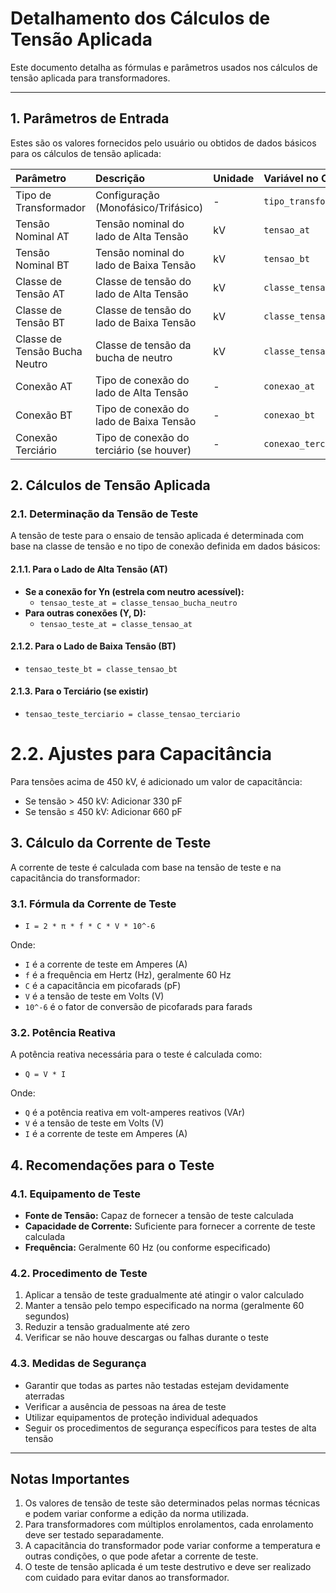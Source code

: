 # Detalhamento dos Cálculos de Tensão Aplicada

Este documento detalha as fórmulas e parâmetros usados nos cálculos de tensão aplicada para transformadores.

---

## 1. Parâmetros de Entrada

Estes são os valores fornecidos pelo usuário ou obtidos de dados básicos para os cálculos de tensão aplicada:

| Parâmetro                     | Descrição                              | Unidade | Variável no Código                   |
| :---------------------------- | :------------------------------------- | :------ | :--------------------------------- |
| Tipo de Transformador         | Configuração (Monofásico/Trifásico)    | -       | `tipo_transformador`               |
| Tensão Nominal AT             | Tensão nominal do lado de Alta Tensão  | kV      | `tensao_at`                        |
| Tensão Nominal BT             | Tensão nominal do lado de Baixa Tensão | kV      | `tensao_bt`                        |
| Classe de Tensão AT           | Classe de tensão do lado de Alta Tensão| kV      | `classe_tensao_at`                 |
| Classe de Tensão BT           | Classe de tensão do lado de Baixa Tensão| kV     | `classe_tensao_bt`                 |
| Classe de Tensão Bucha Neutro | Classe de tensão da bucha de neutro    | kV      | `classe_tensao_bucha_neutro`       |
| Conexão AT                    | Tipo de conexão do lado de Alta Tensão | -       | `conexao_at`                       |
| Conexão BT                    | Tipo de conexão do lado de Baixa Tensão| -       | `conexao_bt`                       |
| Conexão Terciário             | Tipo de conexão do terciário (se houver)| -      | `conexao_terciario`                |

## 2. Cálculos de Tensão Aplicada

### 2.1. Determinação da Tensão de Teste

A tensão de teste para o ensaio de tensão aplicada é determinada com base na classe de tensão e no tipo de conexão definida em dados básicos:

#### 2.1.1. Para o Lado de Alta Tensão (AT)

* **Se a conexão for Yn (estrela com neutro acessível):**
  * `tensao_teste_at = classe_tensao_bucha_neutro`
* **Para outras conexões (Y, D):**
  * `tensao_teste_at = classe_tensao_at`

#### 2.1.2. Para o Lado de Baixa Tensão (BT)

* `tensao_teste_bt = classe_tensao_bt`

#### 2.1.3. Para o Terciário (se existir)

* `tensao_teste_terciario = classe_tensao_terciario`

# 2.2. Ajustes para Capacitância

Para tensões acima de 450 kV, é adicionado um valor de capacitância:
* Se tensão > 450 kV: Adicionar 330 pF
* Se tensão ≤ 450 kV: Adicionar 660 pF

## 3. Cálculo da Corrente de Teste

A corrente de teste é calculada com base na tensão de teste e na capacitância do transformador:

### 3.1. Fórmula da Corrente de Teste

* `I = 2 * π * f * C * V * 10^-6`

Onde:
* `I` é a corrente de teste em Amperes (A)
* `f` é a frequência em Hertz (Hz), geralmente 60 Hz
* `C` é a capacitância em picofarads (pF)
* `V` é a tensão de teste em Volts (V)
* `10^-6` é o fator de conversão de picofarads para farads

### 3.2. Potência Reativa

A potência reativa necessária para o teste é calculada como:

* `Q = V * I`

Onde:
* `Q` é a potência reativa em volt-amperes reativos (VAr)
* `V` é a tensão de teste em Volts (V)
* `I` é a corrente de teste em Amperes (A)

## 4. Recomendações para o Teste

### 4.1. Equipamento de Teste

* **Fonte de Tensão:** Capaz de fornecer a tensão de teste calculada
* **Capacidade de Corrente:** Suficiente para fornecer a corrente de teste calculada
* **Frequência:** Geralmente 60 Hz (ou conforme especificado)

### 4.2. Procedimento de Teste

1. Aplicar a tensão de teste gradualmente até atingir o valor calculado
2. Manter a tensão pelo tempo especificado na norma (geralmente 60 segundos)
3. Reduzir a tensão gradualmente até zero
4. Verificar se não houve descargas ou falhas durante o teste

### 4.3. Medidas de Segurança

* Garantir que todas as partes não testadas estejam devidamente aterradas
* Verificar a ausência de pessoas na área de teste
* Utilizar equipamentos de proteção individual adequados
* Seguir os procedimentos de segurança específicos para testes de alta tensão

---

## Notas Importantes

1. Os valores de tensão de teste são determinados pelas normas técnicas e podem variar conforme a edição da norma utilizada.
2. Para transformadores com múltiplos enrolamentos, cada enrolamento deve ser testado separadamente.
3. A capacitância do transformador pode variar conforme a temperatura e outras condições, o que pode afetar a corrente de teste.
4. O teste de tensão aplicada é um teste destrutivo e deve ser realizado com cuidado para evitar danos ao transformador.
